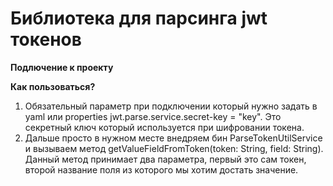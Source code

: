 # **Библиотека для парсинга jwt токенов**

**Подлючение к проекту**

**Как пользоваться?**

1. Обязательный параметр при подключении который нужно задать в yaml или properties jwt.parse.service.secret-key = "key". Это секретный ключ который используется при шифровании токена. 
2. Дальше просто в нужном месте внедряем бин ParseTokenUtilService и вызываем метод getValueFieldFromToken(token: String, field: String). Данный метод принимает два параметра, первый это сам токен, второй название поля из которого мы хотим достать значение.



